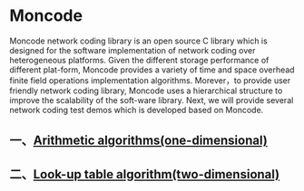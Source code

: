 # Moncode
Moncode network coding library is an open source C library which is designed for the software implementation of network coding over heterogeneous platforms. Given the different storage performance of different plat-form, Moncode provides a variety of time and space overhead finite field operations implementation algorithms. Morever，to provide user friendly network coding library, Moncode uses a hierarchical structure to improve the scalability of the soft-ware library. Next, we will provide several network coding test demos which is developed based on Moncode.

## 一、[Arithmetic algorithms(one-dimensional)](https://github.com/NJUPT-JunYin/Moncode/tree/master/Arithmetic%20algorithms)


## 二、[Look-up table algorithm(two-dimensional)](https://github.com/NJUPT-JunYin/Moncode/tree/master/Look-up%20table%20algorithm)

